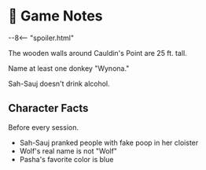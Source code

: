 # 🔐 Game Notes

--8<-- "spoiler.html"

The wooden walls around Cauldin's Point are 25 ft. tall.

Name at least one donkey "Wynona."

Sah-Sauj doesn't drink alcohol.

## Character Facts

Before every session.

- Sah-Sauj pranked people with fake poop in her cloister
- Wolf's real name is not "Wolf"
- Pasha's favorite color is blue
